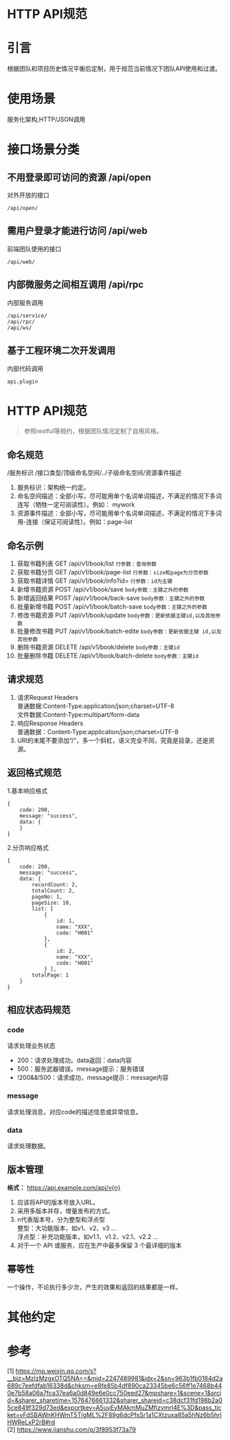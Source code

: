 # HTTP API规范

# 引言
根据团队和项目历史情况平衡后定制，用于规范当前情况下团队API使用和过渡。

# 使用场景
服务化架构,HTTP/JSON调用

# 接口场景分类

## 不用登录即可访问的资源 /api/open
对外开放的接口
```
/api/open/
```

## 需用户登录才能进行访问 /api/web
前端团队使用的接口
```
/api/web/
```



## 内部微服务之间相互调用 /api/rpc
内部服务调用
```
/api/service/
/api/rpc/
/api/ws/
```

## 基于工程环境二次开发调用
内部代码调用
```
api.plugin
```

# HTTP API规范
> 参照restful等规约，根据团队情况定制了自用风格。  

## 命名规范
/服务标识 /接口类型/顶级命名空间/../子级命名空间/资源事件描述

1. 服务标识：架构统一约定。  
2. 命名空间描述：全部小写，尽可能用单个名词单词描述，不满足的情况下多词连写（牺牲一定可阅读性）。例如： mywork  
3. 资源事件描述：全部小写，尽可能用单个名词单词描述，不满足的情况下多词用-连接（保证可阅读性）。例如：page-list

## 命名示例
1. 获取书籍列表 GET /api/v1/book/list `行参数：查询参数`
2. 获取书籍分页 GET /api/v1/book/page-list `行参数：size和page为分页参数`
3. 获取书籍详情 GET /api/v1/book/info?id= `行参数：id为主键`
4. 新增书籍资源 POST /api/v1/book/save `body参数：主键之外的参数`
5. 新增返回结果 POST /api/v1/book/back-save `body参数：主键之外的参数`
6. 批量新增书籍 POST /api/v1/book/batch-save `body参数：主键之外的参数`
7. 修改书籍资源 PUT  /api/v1/book/update `body参数：更新依据主键id,以及其他参数`
8. 批量修改书籍 PUT  /api/v1/book/batch-edite `body参数：更新依据主键 id,以及其他参数`
9. 删除书籍资源 DELETE /api/v1/book/delete `body参数：主键id`
10. 批量删除书籍 DELETE /api/v1/book/batch-delete `body参数：主键id`

## 请求规范
1. 请求Request Headers  
普通数据:Content-Type:application/json;charset=UTF-8  
文件数据:Content-Type:multipart/form-data
2. 响应Response Headers  
普通数据：Content-Type:application/json;charset=UTF-8
3. URI的末尾不要添加“/”，多一个斜杠，语义完全不同，究竟是目录，还是资源。 

## 返回格式规范

1.基本响应格式

```
{
    code: 200,
    message: "success",
    data: {
    }
}
```

2.分页响应格式
```
{
    code: 200,
    message: "success",
    data: {
        recordCount: 2,
        totalCount: 2,
        pageNo: 1,
        pageSize: 10,
        list: [
            {
                id: 1,
                name: "XXX",
                code: "H001"
            },
            {
                id: 2,
                name: "XXX",
                code: "H001"
            } ],
        totalPage: 1
    }
}
```

## 相应状态码规范
### code
请求处理业务状态
- 200：请求处理成功。data返回：data内容
- 500：服务武器错误。message提示：服务错误
- !200&&!500：请求成功，message提示：message内容

### message
请求处理消息，对应code的描述信息或异常信息。
### data
请求处理数据。

## 版本管理
**格式：** https://api.example.com/api/v{n}  
1. 应该将API的版本号放入URL。
2. 采用多版本并存，增量发布的方式。
3. n代表版本号，分为整型和浮点型  
   整型：大功能版本，如v1、v2、v3 ...  
   浮点型：补充功能版本，如v1.1、v1.2、v2.1、v2.2 ...
4. 对于一个 API 或服务，应在生产中最多保留 3 个最详细的版本

## 幂等性
一个操作，不论执行多少次，产生的效果和返回的结果都是一样。

# 其他约定


# 参考
[1] https://mp.weixin.qq.com/s?__biz=MzIzMzgxOTQ5NA==&mid=2247489981&idx=2&sn=963b1fb0184d2a689c7eefdfab16338d&chksm=e8fe85b4df890ca23345be6c56ff1e7468b440e7b58a06a7fca37ea6a0d849e6e0cc750eed27&mpshare=1&scene=1&srcid=&sharer_sharetime=1576476661332&sharer_shareid=c38dcf31fd198b2a05ce849f329d73ed&exportkey=A5uyEyMAkmMuZMfizymrl4E%3D&pass_ticket=vFdSBAWnKHWmT5TIgML%2F89g6dcPfsSr1a1CXtzuxa85a5hNz6b5hrlHWReLxP2rB#rd  
[2] https://www.jianshu.com/p/3f8953f73a79